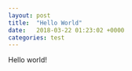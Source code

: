 ```yaml
---
layout: post
title:  "Hello World"
date:   2018-03-22 01:23:02 +0000
categories: test
---
```

Hello world!